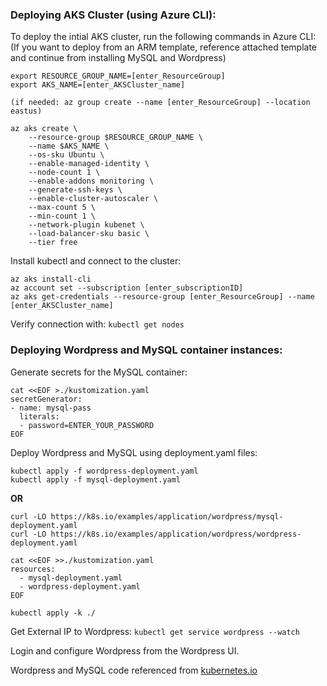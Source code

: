 ### Deploying AKS Cluster (using Azure CLI):
To deploy the intial AKS cluster, run the following commands in Azure CLI:
(If you want to deploy from an ARM template, reference attached template and continue from installing MySQL and Wordpress)
```
export RESOURCE_GROUP_NAME=[enter_ResourceGroup]
export AKS_NAME=[enter_AKSCluster_name]

(if needed: az group create --name [enter_ResourceGroup] --location eastus)

az aks create \
	--resource-group $RESOURCE_GROUP_NAME \
	--name $AKS_NAME \
	--os-sku Ubuntu \
	--enable-managed-identity \
	--node-count 1 \
	--enable-addons monitoring \
	--generate-ssh-keys \
	--enable-cluster-autoscaler \
	--max-count 5 \
	--min-count 1 \
	--network-plugin kubenet \
	--load-balancer-sku basic \
	--tier free
```
Install kubectl and connect to the cluster:
```
az aks install-cli
az account set --subscription [enter_subscriptionID]
az aks get-credentials --resource-group [enter_ResourceGroup] --name [enter_AKSCluster_name]
```
Verify connection with: `kubectl get nodes`

### Deploying Wordpress and MySQL container instances:
Generate secrets for the MySQL container:
```
cat <<EOF >./kustomization.yaml
secretGenerator:
- name: mysql-pass
  literals:
  - password=ENTER_YOUR_PASSWORD
EOF
```
Deploy Wordpress and MySQL using deployment.yaml files:
```
kubectl apply -f wordpress-deployment.yaml
kubectl apply -f mysql-deployment.yaml
```
**OR**
```
curl -LO https://k8s.io/examples/application/wordpress/mysql-deployment.yaml
curl -LO https://k8s.io/examples/application/wordpress/wordpress-deployment.yaml
  
cat <<EOF >>./kustomization.yaml
resources:
  - mysql-deployment.yaml
  - wordpress-deployment.yaml
EOF

kubectl apply -k ./
```
Get External IP to Wordpress: `kubectl get service wordpress --watch`

Login and configure Wordpress from the Wordpress UI.

Wordpress and MySQL code referenced from [kubernetes.io](https://kubernetes.io/docs/tutorials/stateful-application/mysql-wordpress-persistent-volume/)
